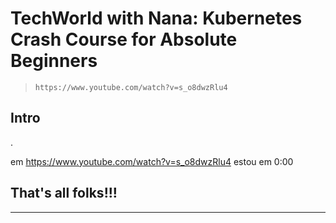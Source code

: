 # TechWorld with Nana: Kubernetes Crash Course for Absolute Beginners

> ```https://www.youtube.com/watch?v=s_o8dwzRlu4```

## Intro

.

em https://www.youtube.com/watch?v=s_o8dwzRlu4 estou em 0:00

## That's all folks!!!
___
